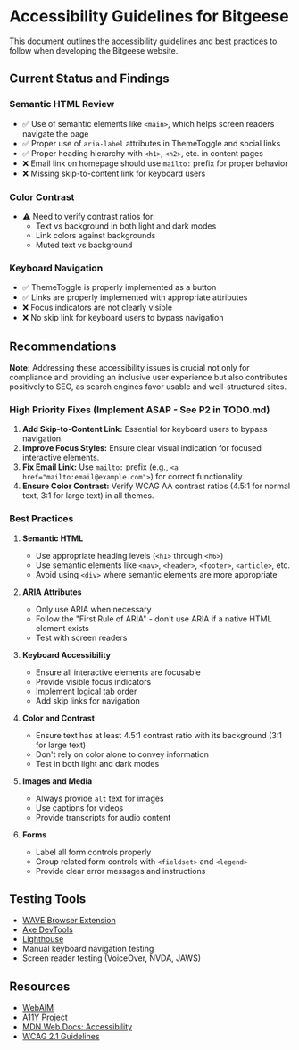# Accessibility Guidelines for Bitgeese

This document outlines the accessibility guidelines and best practices to follow when developing the Bitgeese website.

## Current Status and Findings

### Semantic HTML Review

- ✅ Use of semantic elements like `<main>`, which helps screen readers navigate the page
- ✅ Proper use of `aria-label` attributes in ThemeToggle and social links
- ✅ Proper heading hierarchy with `<h1>`, `<h2>`, etc. in content pages
- ❌ Email link on homepage should use `mailto:` prefix for proper behavior
- ❌ Missing skip-to-content link for keyboard users

### Color Contrast

- ⚠️ Need to verify contrast ratios for:
  - Text vs background in both light and dark modes
  - Link colors against backgrounds
  - Muted text vs background

### Keyboard Navigation

- ✅ ThemeToggle is properly implemented as a button
- ✅ Links are properly implemented with appropriate attributes
- ❌ Focus indicators are not clearly visible
- ❌ No skip link for keyboard users to bypass navigation

## Recommendations

**Note:** Addressing these accessibility issues is crucial not only for compliance and providing an inclusive user experience but also contributes positively to SEO, as search engines favor usable and well-structured sites.

### High Priority Fixes (Implement ASAP - See P2 in TODO.md)

1.  **Add Skip-to-Content Link:** Essential for keyboard users to bypass navigation.
2.  **Improve Focus Styles:** Ensure clear visual indication for focused interactive elements.
3.  **Fix Email Link:** Use `mailto:` prefix (e.g., `<a href="mailto:email@example.com">`) for correct functionality.
4.  **Ensure Color Contrast:** Verify WCAG AA contrast ratios (4.5:1 for normal text, 3:1 for large text) in all themes.

### Best Practices

1. **Semantic HTML**

   - Use appropriate heading levels (`<h1>` through `<h6>`)
   - Use semantic elements like `<nav>`, `<header>`, `<footer>`, `<article>`, etc.
   - Avoid using `<div>` where semantic elements are more appropriate

2. **ARIA Attributes**

   - Only use ARIA when necessary
   - Follow the "First Rule of ARIA" - don't use ARIA if a native HTML element exists
   - Test with screen readers

3. **Keyboard Accessibility**

   - Ensure all interactive elements are focusable
   - Provide visible focus indicators
   - Implement logical tab order
   - Add skip links for navigation

4. **Color and Contrast**

   - Ensure text has at least 4.5:1 contrast ratio with its background (3:1 for large text)
   - Don't rely on color alone to convey information
   - Test in both light and dark modes

5. **Images and Media**

   - Always provide `alt` text for images
   - Use captions for videos
   - Provide transcripts for audio content

6. **Forms**
   - Label all form controls properly
   - Group related form controls with `<fieldset>` and `<legend>`
   - Provide clear error messages and instructions

## Testing Tools

- [WAVE Browser Extension](https://wave.webaim.org/extension/)
- [Axe DevTools](https://www.deque.com/axe/devtools/)
- [Lighthouse](https://developers.google.com/web/tools/lighthouse)
- Manual keyboard navigation testing
- Screen reader testing (VoiceOver, NVDA, JAWS)

## Resources

- [WebAIM](https://webaim.org/)
- [A11Y Project](https://www.a11yproject.com/)
- [MDN Web Docs: Accessibility](https://developer.mozilla.org/en-US/docs/Web/Accessibility)
- [WCAG 2.1 Guidelines](https://www.w3.org/TR/WCAG21/)
